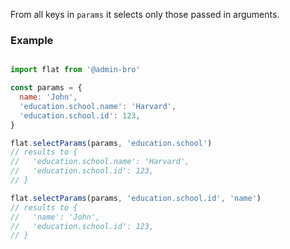 From all keys in `params` it selects only those passed in arguments.

### Example

```javascript

import flat from '@admin-bro'

const params = {
  name: 'John',
  'education.school.name': 'Harvard',
  'education.school.id': 123,
}

flat.selectParams(params, 'education.school')
// results to {
//   'education.school.name': 'Harvard',
//   'education.school.id': 123,
// }

flat.selectParams(params, 'education.school.id', 'name')
// results to {
//   'name': 'John',
//   'education.school.id': 123,
// }